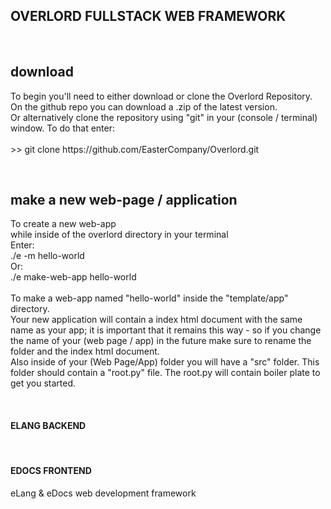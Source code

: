 <h2 class="redline"> OVERLORD FULLSTACK WEB FRAMEWORK </h2>
<br>
<h2> download </h2>
<p>
  To begin you'll need to either download or clone the Overlord Repository.<br>
  On the github repo you can download a .zip of the latest version.<br>
  Or alternatively clone the repository using "git" in your (console / terminal) window. To do that enter:<br>
  <br>
    >> git clone https://github.com/EasterCompany/Overlord.git
</p>
<br>
<h2> make a new web-page / application </h2>
<p> 
  To create a new web-app<br>while inside of the overlord directory in your terminal<br>
  Enter:<br>
  ./e -m hello-world<br>
  Or:<br>
  ./e make-web-app hello-world<br>
  <br>
  To make a web-app named "hello-world" inside the "template/app" directory.<br>
  Your new application will contain a index html document with the same name as your app; it is important that it remains this way - so if you change the name of your (web page / app) in the future make sure to rename the folder and the index html document.<br>
  Also inside of your (Web Page/App) folder you will have a "src" folder. This folder should contain a "root.py" file.
  The root.py will contain boiler plate to get you started.  
</p>
<br>
<h4> ELANG BACKEND </h4>
<p>  </p>
<br>
<h4> EDOCS FRONTEND </h4>
<p> eLang & eDocs web development framework </p>
<br>
